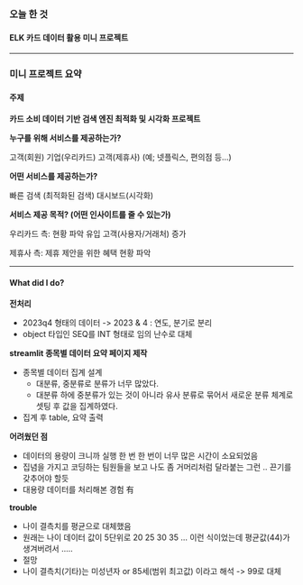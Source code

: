 ### 오늘 한 것

#### ELK 카드 데이터 활용 미니 프로젝트

  
***

### 미니 프로젝트 요약

#### 주제

**카드 소비 데이터 기반 검색 엔진 최적화 및 시각화 프로젝트**


**누구를 위해 서비스를 제공하는가?**


고객(회원)
기업(우리카드)
고객(제휴사) (예; 넷플릭스, 편의점 등...)

**어떤 서비스를 제공하는가?**

빠른 검색 (최적화된 검색)
대시보드(시각화)


**서비스 제공 목적? (어떤 인사이트를 줄 수 있는가)**


우리카드 측:
현황 파악
유입 고객(사용자/거래처) 증가


제휴사 측:
제휴 제안을 위한 혜택 현황 파악


*** 

#### What did I do?

**전처리**

- 2023q4  형태의 데이터 -> 2023 & 4 : 연도, 분기로 분리
- object 타입인 SEQ를 INT 형태로 임의 난수로 대체
  
**streamlit 종목별 데이터 요약 페이지 제작**

- 종목별 데이터 집계 설계
    - 대분류, 중분류로 분류가 너무 많았다.
    - 대분류 하에 중분류가 있는 것이 아니라 유사 분류로 묶어서 새로운 분류 체계로 셋팅 후 값을 집계하였다.
- 집계 후 table, 요약 출력

**어려웠던 점**
- 데이터의 용량이 크니까 실행 한 번 한 번이 너무 많은 시간이 소요되었음
- 집념을 가지고 코딩하는 팀원들을 보고 나도 좀 거머리처럼 달라붙는 그런 .. 끈기를 갖추어야 할듯
- 대용량 데이터를 처리해본 경험 有

**trouble**
- 나이 결측치를 평균으로 대체했음
- 원래는 나이 데이터 값이 5단위로 20 25 30 35 ... 이런 식이었는데 평균값(44)가 생겨버려서 .....
- 절망
- 나이 결측치(기타)는 미성년자 or 85세(범위 최고값) 이라고 해석
-> 99로 대체
